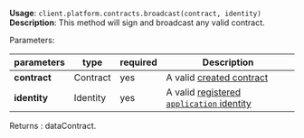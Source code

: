 **Usage**: `client.platform.contracts.broadcast(contract, identity)`    
**Description**: This method will sign and broadcast any valid contract. 

Parameters: 

| parameters                | type      | required       | Description                                                                   |  
|---------------------------|-----------|----------------| ------------------------------------------------------------------------------|
| **contract**              | Contract  | yes            | A valid [created contract](/platform/contracts/create.md)                     |
| **identity**              | Identity  | yes            | A valid [registered `application` identity](/platform/identities/register.md) |

Returns : dataContract.

